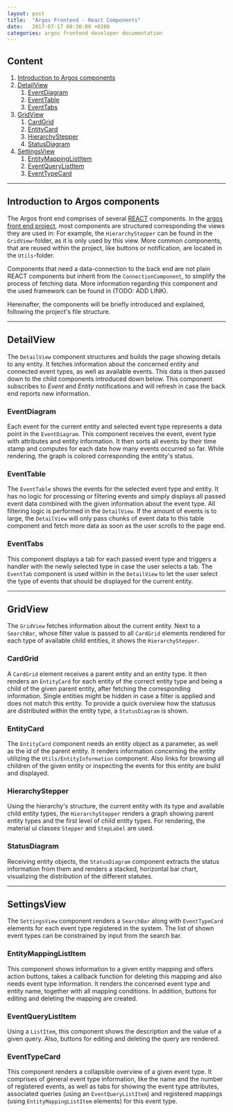 ```yaml
---
layout: post
title:  "Argos Frontend - React Components"
date:   2017-07-17 08:30:00 +0200
categories: argos frontend developer documentation
---
```


## Content

1. [Introduction to Argos components](#introduction-to-argos-components)
1. [DetailView](#detailview)
    1. [EventDiagram](#eventdiagram)
    1. [EventTable](#eventtable)
    1. [EventTabs](#eventtabs)
1. [GridView](#gridview)
    1. [CardGrid](#cardgrid)
    1. [EntityCard](#entitycard)
    1. [HierarchyStepper](#hierarchystepper)
    1. [StatusDiagram](#statusdiagram)
1. [SettingsView](#settingsview)
    1. [EntityMappingListItem](#entitymappinglistitem)
    1. [EventQueryListItem](#eventquerylistitem)
    1. [EventTypeCard](#eventtypecard)

---

## Introduction to Argos components
The Argos front end comprises of several [REACT](https://facebook.github.io/react/) components.
In the [argos front end project](https://github.com/bptlab/argos-frontend), most components are structured corresponding the views they are used in:
For example, the `HierarchyStepper` can be found in the `GridView`-folder, as it is only used by this view.
More common components, that are reused within the project, like buttons or notification, are located in the `Utils`-folder.

Components that need a data-connection to the back end are not plain REACT components but inherit from the `ConnectionComponent`, to simplify the process of fetching data.
More information regarding this component and the used framework can be found in (TODO: ADD LINK).

Hereinafter, the components will be briefly introduced and explained, following the project's file structure.

---

## DetailView
The `DetailView` component structures and builds the page showing details to any entity.
It fetches information about the concerned entity and connected event types, as well as available events.
This data is then passed down to the child components introduced down below.
This component subscribes to _Event_ and _Entity_ notifications and will refresh in case the back end reports new information.

### EventDiagram
Each event for the current entity and selected event type represents a data point in the `EventDiagram`.
This component receives the event, event type with attributes and entity information.
It then sorts all events by their time stamp and computes for each date how many events occurred so far.
While rendering, the graph is colored corresponding the entity's status.

### EventTable
The `EventTable` shows the events for the selected event type and entity.
It has no logic for processing or filtering events and simply displays all passed event data combined with the given information about the event type.
All filtering logic is performed in the `DetailView`.
If the amount of events is to large, the `DetailView` will only pass chunks of event data to this table component and fetch more data as soon as the user scrolls to the page end.

### EventTabs
This component displays a tab for each passed event type and triggers a handler with the newly selected type in case the user selects a tab.
The `EventTab` component is used within in the `DetailView` to let the user select the type of events that should be displayed for the current entity.

---

## GridView
The `GridView` fetches information about the current entity.
Next to a `SearchBar`, whose filter value is passed to all `CardGrid` elements rendered for each type of available child entities, it shows the `HierarchyStepper`.

### CardGrid
A `CardGrid` element receives a parent entity and an entity type.
It then renders an `EntityCard` for each entity of the correct entity type and being a child of the given parent entity, after fetching the corresponding information.
Single entities might be hidden in case a filter is applied and does not match this entity.
To provide a quick overview how the statusus are distributed within the entity type, a `StatusDiagram` is shown.

### EntityCard
The `EntityCard` component needs an entity object as a parameter, as well as the id of the parent entity.
It renders information concerning the entity utilizing the `Utils/EntityInformation` component.
Also links for browsing all children of the given entity or inspecting the events for this entity are build and displayed.

### HierarchyStepper
Using the hierarchy's structure, the current entity with its type and available child entity types, the `HierarchyStepper` renders a graph showing parent entity types and the first level of child entity types.
For rendering, the material ui classes `Stepper` and `StepLabel` are used.

### StatusDiagram
Receiving entity objects, the `StatusDiagram` component extracts the status information from them and renders a stacked, horizontal bar chart, visualizing the distribution of the different statutes.

---

## SettingsView
The `SettingsView` component renders a `SearchBar` along with `EventTypeCard` elements for each event type registered in the system.
The list of shown event types can be constrained by input from the search bar.

### EntityMappingListItem
This component shows information to a given entity mapping and offers action buttons, takes a callback function for deleting this mapping and also needs event type information.
It renders the concerned event type and entity name, together with all mapping conditions.
In addition, buttons for editing and deleting the mapping are created.

### EventQueryListItem
Using a `ListItem`, this component shows the description and the value of a given query.
Also, buttons for editing and deleting the query are rendered.

### EventTypeCard
This component renders a collapsible overview of a given event type.
It comprises of general event type information, like the name and the number of registered events, as well as tabs for showing the event type attributes, associated queries (using an `EventQueryListItem`) and registered mappings (using `EntityMappingListItem` elements) for this event type.
